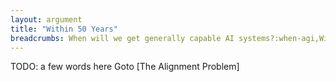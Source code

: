 ```yaml
---
layout: argument
title: "Within 50 Years"
breadcrumbs: When will we get generally capable AI systems?:when-agi,Within 50 Years:within-50--years
---
```

TODO: a few words here
Goto [The Alignment Problem]
